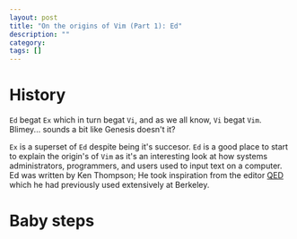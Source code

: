 ```yaml
---
layout: post
title: "On the origins of Vim (Part 1): Ed"
description: ""
category: 
tags: []
---
```


# History

`Ed` begat `Ex` which in turn begat `Vi`, and as we all know, `Vi` begat `Vim`.
Blimey... sounds a bit like Genesis doesn't it?

`Ex` is a superset of `Ed` despite being it's succesor. `Ed` is a good place to
start to explain the origin's of `Vim` as it's an interesting look at how
systems administrators, programmers, and users used to input text on a computer.
Ed was written by Ken Thompson; He took inspiration from the editor
[QED](http://en.wikipedia.org/wiki/QED_&#40;text_editor&#41;) which he had
previously used extensively at Berkeley. 

# Baby steps

